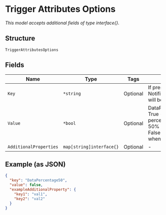 
# Trigger Attributes Options

*This model accepts additional fields of type interface{}.*

## Structure

`TriggerAttributesOptions`

## Fields

| Name | Type | Tags | Description |
|  --- | --- | --- | --- |
| `Key` | `*string` | Optional | If present, the NotificationGroupName will be listed here. |
| `Value` | `*bool` | Optional | DataPercentage50<br />True - Trigger on Data percentage is over 50% used<br />False - Do not trigger when over 50% used. |
| `AdditionalProperties` | `map[string]interface{}` | Optional | - |

## Example (as JSON)

```json
{
  "key": "DataPercentage50",
  "value": false,
  "exampleAdditionalProperty": {
    "key1": "val1",
    "key2": "val2"
  }
}
```

